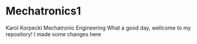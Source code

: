 # Mechatronics1
Karol Korpecki Mechatronic Engineering
What a good day, wellcome to my repository!
I made some changes here
